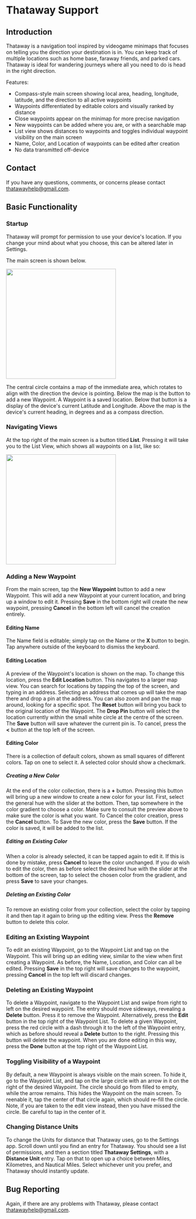 # Thataway Support

## Introduction
Thataway is a navigation tool inspired by videogame minimaps that focuses on telling you the direction your destination is in. You can keep track of multiple locations such as home base, faraway friends, and parked cars. Thataway is ideal for wandering journeys where all you need to do is head in the right direction.

Features:
- Compass-style main screen showing local area, heading, longitude, latitude, and the direction to all active waypoints
- Waypoints differentiated by editable colors and visually ranked by distance
- Close waypoints appear on the minimap for more precise navigation
- New waypoints can be added where you are, or with a searchable map
- List view shows distances to waypoints and toggles individual waypoint visibility on the main screen
- Name, Color, and Location of waypoints can be edited after creation
- No data transmitted off-device

## Contact
If you have any questions, comments, or concerns please contact thatawayhelp@gmail.com.

## Basic Functionality

### Startup
Thataway will prompt for permission to use your device's location. If you change your mind about what you choose, this can be altered later in Settings.

The main screen is shown below. 

<img src="./main_1.png" width="300" /> 

The central circle contains a map of the immediate area, which rotates to align with the direction the device is pointing. Below the map is the button to add a new Waypoint. A Waypoint is a saved location. Below that button is a display of the device's current Latitude and Longitude. Above the map is the device's current heading, in degrees and as a compass direction.

### Navigating Views
At the top right of the main screen is a button titled **List**. Pressing it will take you to the List View, which shows all waypoints on a list, like so: 

<img src="./list_1.png" width="300" /> 

### Adding a New Waypoint
From the main screen, tap the **New Waypoint** button to add a new Waypoint. This will add a new Waypoint at your current location, and bring up a window to edit it. Pressing **Save** in the bottom right will create the new waypoint, pressing **Cancel** in the bottom left will cancel the creation entirely.

#### Editing Name
The Name field is editable; simply tap on the Name or the **X** button to begin. Tap anywhere outside of the keyboard to dismiss the keyboard.

#### Editing Location
A preview of the Waypoint's location is shown on the map. To change this location, press the **Edit Location** button. This navigates to a larger map view. You can search for locations by tapping the top of the screen, and typing in an address. Selecting an address that comes up will take the map there and drop a pin at the address. You can also zoom and pan the map around, looking for a specific spot. The **Reset** button will bring you back to the original location of the Waypoint. The **Drop Pin** button will select the location currently within the small white circle at the centre of the screen. The **Save** button will save whatever the current pin is. To cancel, press the **<** button at the top left of the screen.

#### Editing Color
There is a collection of default colors, shown as small squares of different colors. Tap on one to select it. A selected color should show a checkmark.

##### Creating a New Color
At the end of the color collection, there is a **+** button. Pressing this button will bring up a new window to create a new color for your list. First, select the general hue with the slider at the bottom. Then, tap somewhere in the color gradient to choose a color. Make sure to consult the preview above to make sure the color is what you want. To Cancel the color creation, press the **Cancel** button. To Save the new color, press the **Save** button. If the color is saved, it will be added to the list.

##### Editing an Existing Color
When a color is already selected, it can be tapped again to edit it. If this is done by mistake, press **Cancel** to leave the color unchanged. If you do wish to edit the color, then as before select the desired hue with the slider at the bottom of the screen, tap to select the chosen color from the gradient, and press **Save** to save your changes.

##### Deleting an Existing Color
To remove an existing color from your collection, select the color by tapping it and then tap it again to bring up the editing view. Press the **Remove** button to delete this color.

### Editing an Existing Waypoint
To edit an existing Waypoint, go to the Waypoint List and tap on the Waypoint. This will bring up an editing view, similar to the view when first creating a Waypoint. As before, the Name, Location, and Color can all be edited. Pressing **Save** in the top right will save changes to the waypoint, pressing **Cancel** in the top left will discard changes.

### Deleting an Existing Waypoint
To delete a Waypoint, navigate to the Waypoint List and swipe from right to left on the desired waypoint. The entry should move sideways, revealing a **Delete** button. Press it to remove the Waypoint. Alternatively, press the **Edit** button in the top right of the Waypoint List. To delete a given Waypoint, press the red circle with a dash through it to the left of the Waypoint entry, which as before should reveal a **Delete** button to the right. Pressing this button will delete the waypoint. When you are done editing in this way, press the **Done** button at the top right of the Waypoint List.

### Toggling Visibility of a Waypoint
By default, a new Waypoint is always visible on the main screen. To hide it, go to the Waypoint List, and tap on the large circle with an arrow in it on the right of the desired Waypoint. The circle should go from filled to empty, while the arrow remains. This hides the Waypoint on the main screen. To reenable it, tap the center of that circle again, which should re-fill the circle. Note, if you are taken to the edit view instead, then you have missed the circle. Be careful to tap in the center of it.

### Changing Distance Units
To change the Units for distance that Thataway uses, go to the Settings app. Scroll down until you find an entry for Thataway. You should see a list of permissions, and then a section titled **Thataway Settings**, with a **Distance Unit** entry. Tap on that to open up a choice between Miles, Kilometres, and Nautical Miles. Select whichever unit you prefer, and Thataway should instantly update.

## Bug Reporting
Again, if there are any problems with Thataway, please contact thatawayhelp@gmail.com.

